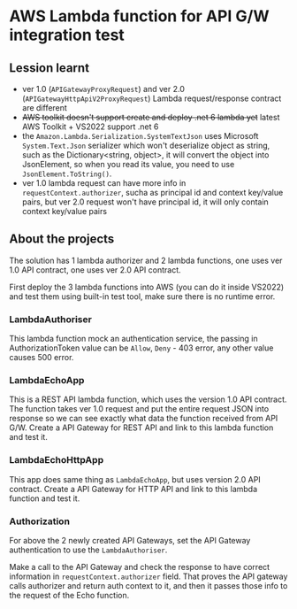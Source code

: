 # AWS Lambda function for API G/W integration test

## Lession learnt

* ver 1.0 (`APIGatewayProxyRequest`) and ver 2.0 (`APIGatewayHttpApiV2ProxyRequest`) Lambda request/response contract are different
* ~~AWS toolkit doesn't support create and deploy .net 6 lambda yet~~ latest AWS Toolkit + VS2022 support .net 6
* the `Amazon.Lambda.Serialization.SystemTextJson` uses Microsoft `System.Text.Json` serializer which won't deserialize object as string, such as the Dictionary<string, object>, it will convert the object into JsonElement, so when you read its value, you need to use `JsonElement.ToString()`.
* ver 1.0 lambda request can have more info in `requestContext.authorizer`, sucha as principal id and context key/value pairs, but ver 2.0 request won't have principal id, it will only contain context key/value pairs

## About the projects

The solution has 1 lambda authorizer and 2 lambda functions, one uses ver 1.0 API contract, one uses ver 2.0 API contract.

First deploy the 3 lambda functions into AWS (you can do it inside VS2022) and test them using built-in test tool, make sure there is no runtime error.

### LambdaAuthoriser

This lambda function mock an authentication service, the passing in AuthorizationToken value can be `Allow`, `Deny` - 403 error, any other value causes 500 error.

### LambdaEchoApp

This is a REST API lambda function, which uses the version 1.0 API contract. The function takes ver 1.0 request and put the entire request JSON into response so we can see exactly what data the function received from API G/W. Create a API Gateway for REST API and link to this lambda function and test it.

### LambdaEchoHttpApp

This app does same thing as `LambdaEchoApp`, but uses version 2.0 API contract. Create a API Gateway for HTTP API and link to this lambda function and test it.

### Authorization

For above the 2 newly created API Gateways, set the API Gateway authentication to use the `LambdaAuthoriser`.

Make a call to the API Gateway and check the response to have correct information in `requestContext.authorizer` field. That proves the API gateway calls authorizer and return auth context to it, and then it passes those info to the request of the Echo function.